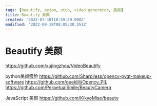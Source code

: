 ```yaml
---
tags: [beautify, pyjom, stub, video generator, 美颜]
title: Beautify 美颜
created: '2022-07-10T10:59:49.000Z'
modified: '2022-08-18T08:05:30.551Z'
---
```


# Beautify 美颜

https://github.com/xujingzhou/VideoBeautify

python美颜瘦脸
https://github.com/Sharpiless/opencv-pyqt-makeup-software
https://github.com/geeklili/Opencv_PIL
https://github.com/PerpetualSmile/BeautyCamera

JavaScript 美颜
https://github.com/KikyoMiao/beauty
